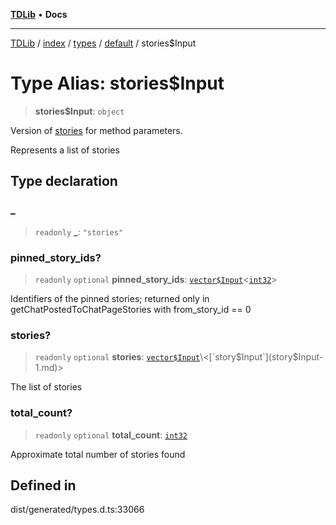 [**TDLib**](../../../../../../README.md) • **Docs**

***

[TDLib](../../../../../../modules.md) / [index](../../../../../README.md) / [types](../../../README.md) / [default](../README.md) / stories$Input

# Type Alias: stories$Input

> **stories$Input**: `object`

Version of [stories](stories-1.md) for method parameters.

Represents a list of stories

## Type declaration

### \_

> `readonly` **\_**: `"stories"`

### pinned\_story\_ids?

> `readonly` `optional` **pinned\_story\_ids**: [`vector$Input`](vector$Input.md)\<[`int32`](int32-1.md)\>

Identifiers of the pinned stories; returned only in getChatPostedToChatPageStories with from_story_id == 0

### stories?

> `readonly` `optional` **stories**: [`vector$Input`](vector$Input.md)\<[`story$Input`](story$Input-1.md)\>

The list of stories

### total\_count?

> `readonly` `optional` **total\_count**: [`int32`](int32-1.md)

Approximate total number of stories found

## Defined in

dist/generated/types.d.ts:33066
